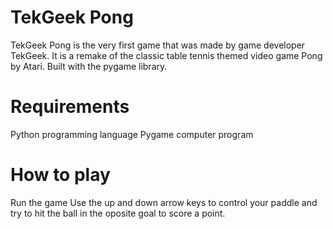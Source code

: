 # TekGeek Pong
TekGeek Pong is the very first game that was made by game developer TekGeek. 
It is a remake of the classic table tennis themed video game Pong by Atari.
Built with the pygame library.

# Requirements
Python programming language
Pygame computer program

# How to play
Run the game
Use the up and down arrow keys to control your paddle and try to hit the ball in the oposite goal to score a point.
